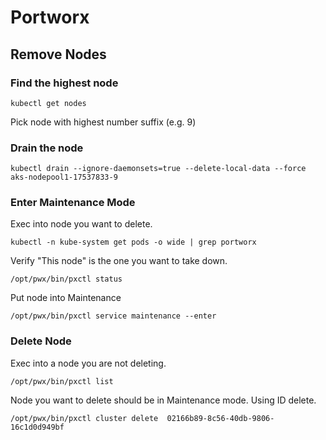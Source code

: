 # Portworx 

## Remove Nodes

### Find the highest node 

```
kubectl get nodes
```

Pick node with highest number suffix (e.g. 9)

### Drain the node 

```
kubectl drain --ignore-daemonsets=true --delete-local-data --force aks-nodepool1-17537833-9
```


### Enter Maintenance Mode

Exec into node you want to delete.

```
kubectl -n kube-system get pods -o wide | grep portworx
```

Verify "This node" is the one you want to take down.


```
/opt/pwx/bin/pxctl status  
```

Put node into Maintenance

```
/opt/pwx/bin/pxctl service maintenance --enter
```

### Delete Node

Exec into a node you are not deleting.

```
/opt/pwx/bin/pxctl list  
```

Node you want to delete should be in Maintenance mode.  Using ID delete.

```
/opt/pwx/bin/pxctl cluster delete  02166b89-8c56-40db-9806-16c1d0d949bf
```
